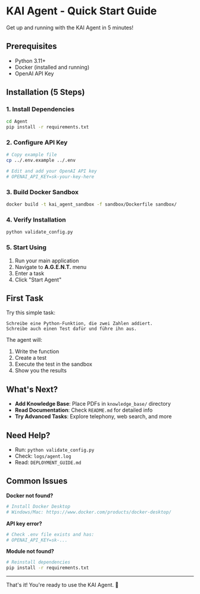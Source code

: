 # KAI Agent - Quick Start Guide

Get up and running with the KAI Agent in 5 minutes!

## Prerequisites

- Python 3.11+
- Docker (installed and running)
- OpenAI API Key

## Installation (5 Steps)

### 1. Install Dependencies

```bash
cd Agent
pip install -r requirements.txt
```

### 2. Configure API Key

```bash
# Copy example file
cp ../.env.example ../.env

# Edit and add your OpenAI API key
# OPENAI_API_KEY=sk-your-key-here
```

### 3. Build Docker Sandbox

```bash
docker build -t kai_agent_sandbox -f sandbox/Dockerfile sandbox/
```

### 4. Verify Installation

```bash
python validate_config.py
```

### 5. Start Using

1. Run your main application
2. Navigate to **A.G.E.N.T.** menu
3. Enter a task
4. Click "Start Agent"

## First Task

Try this simple task:

```
Schreibe eine Python-Funktion, die zwei Zahlen addiert. 
Schreibe auch einen Test dafür und führe ihn aus.
```

The agent will:
1. Write the function
2. Create a test
3. Execute the test in the sandbox
4. Show you the results

## What's Next?

- **Add Knowledge Base**: Place PDFs in `knowledge_base/` directory
- **Read Documentation**: Check `README.md` for detailed info
- **Try Advanced Tasks**: Explore telephony, web search, and more

## Need Help?

- Run: `python validate_config.py`
- Check: `logs/agent.log`
- Read: `DEPLOYMENT_GUIDE.md`

## Common Issues

**Docker not found?**
```bash
# Install Docker Desktop
# Windows/Mac: https://www.docker.com/products/docker-desktop/
```

**API key error?**
```bash
# Check .env file exists and has:
# OPENAI_API_KEY=sk-...
```

**Module not found?**
```bash
# Reinstall dependencies
pip install -r requirements.txt
```

---

That's it! You're ready to use the KAI Agent. 🚀
